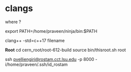 # clangs
where ?

export PATH=/home/praveen/ninja/bin:$PATH

clang++ -std=c++17 filename 

**Root** 
cd cern_root/root-612-build
source bin/thisroot.sh
root

ssh pvelliengiri@rostam.cct.lsu.edu -p 8000 -i/home/praveen/.ssh/id_rostam
